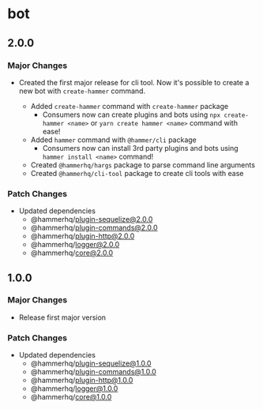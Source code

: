# bot

## 2.0.0

### Major Changes

-   Created the first major release for cli tool. Now it's possible to create a new bot with `create-hammer` command.

    -   Added `create-hammer` command with `create-hammer` package
        -   Consumers now can create plugins and bots using `npx create-hammer <name>` or `yarn create hammer <name>` command with ease!
    -   Added `hammer` command with `@hammer/cli` package
        -   Consumers now can install 3rd party plugins and bots using `hammer install <name>` command!
    -   Created `@hammerhq/hargs` package to parse command line arguments
    -   Created `@hammerhq/cli-tool` package to create cli tools with ease

### Patch Changes

-   Updated dependencies
    -   @hammerhq/plugin-sequelize@2.0.0
    -   @hammerhq/plugin-commands@2.0.0
    -   @hammerhq/plugin-http@2.0.0
    -   @hammerhq/logger@2.0.0
    -   @hammerhq/core@2.0.0

## 1.0.0

### Major Changes

-   Release first major version

### Patch Changes

-   Updated dependencies
    -   @hammerhq/plugin-sequelize@1.0.0
    -   @hammerhq/plugin-commands@1.0.0
    -   @hammerhq/plugin-http@1.0.0
    -   @hammerhq/logger@1.0.0
    -   @hammerhq/core@1.0.0
